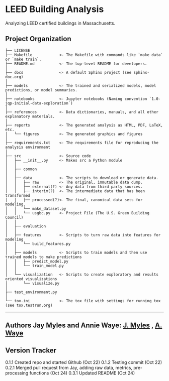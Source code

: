 LEED Building Analysis
==============================
Analyzing LEED certified buildings in Massachusetts.

Project Organization
------------

    ├── LICENSE
    ├── Makefile            <- The Makefile with commands like `make data` or `make train`.
    ├── README.md           <- The top-level README for developers.
    │
    ├── docs                <- A default Sphinx project (see sphinx-doc.org)
    │
    ├── models              <- The trained and serialized models, model predictions, or model summaries.
    │
    ├── notebooks           <- Jupyter notebooks (Naming convention `1.0-jqp-initial-data-exploration`)
    │
    ├── references          <- Data dictionaries, manuals, and all other explanatory materials.
    │
    ├── reports             <- The generated analysis as HTML, PDF, LaTeX, etc.
    │   └── figures         <- The generated graphics and figures
    │
    ├── requirements.txt    <- The requirements file for reproducing the analysis environment
    │
    ├── src                 <- Source code
    │   ├── __init__.py     <- Makes src a Python module
    │   │
    │   ├── common
    │   │
    │   ├── data            <- The scripts to download or generate data.
    │   │   ├── raw         <- The original, immutable data dump.
    │   │   ├── external(?) <- Any data from third party sources.
    │   │   ├── interim(?)  <- The intermediate data that has been transformed
    │   │   ├── processed(?)<- The final, canonical data sets for modeling.
    │   │   └── make_dataset.py
    │   │   └── usgbc.py    <- Project File (The U.S. Green Building Council)
    │   │
    │   ├── evaluation
    │   │
    │   ├── features        <- Scripts to turn raw data into features for modeling
    │   │   └── build_features.py
    │   │
    │   ├── models          <- Scripts to train models and then use trained models to make predictions
    │   │   ├── predict_model.py
    │   │   └── train_model.py
    │   │
    │   └── visualization   <- Scripts to create exploratory and results oriented visualizations
    │       └── visualize.py
    │
    ├── test_environment.py
    │
    └── tox.ini             <- The tox file with settings for running tox (see tox.testrun.org)


--------

## Authors **Jay Myles and Annie Waye**: [J. Myles](https://github.com/j-Myles) , [A. Waye](https://github.com/annie-waye)  

Version Tracker
------------

0.1.1   Created repo and started Github (Oct 22)
0.1.2   Testing commit (Oct 22)
0.2.1   Merged pull request from Jay, adding raw data, metrics, pre-processing functions (Oct 24)
0.3.1   Updated README (Oct 24)
